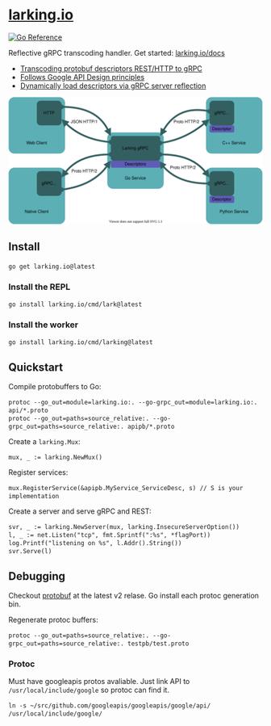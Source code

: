 # [larking.io](https://larking.io)

[![Go Reference](https://pkg.go.dev/badge/larking.io.svg)](https://pkg.go.dev/larking.io)

Reflective gRPC transcoding handler. Get started: [larking.io/docs](https://larking.io/docs)

- [Transcoding protobuf descriptors REST/HTTP to gRPC](https://cloud.google.com/endpoints/docs/grpc/transcoding)
- [Follows Google API Design principles](https://cloud.google.com/apis/design)
- [Dynamically load descriptors via gRPC server reflection](https://github.com/grpc/grpc/blob/master/doc/server-reflection.md)

<div align="center">
<img src="docs/larking.svg" />
</div>


## Install

```
go get larking.io@latest
```

### Install the REPL

```
go install larking.io/cmd/lark@latest
```

### Install the worker

```
go install larking.io/cmd/larking@latest
```

## Quickstart

Compile protobuffers to Go:
```
protoc --go_out=module=larking.io:. --go-grpc_out=module=larking.io:. api/*.proto
protoc --go_out=paths=source_relative:. --go-grpc_out=paths=source_relative:. apipb/*.proto
```

Create a `larking.Mux`:
```
mux, _ := larking.NewMux()
```

Register services:
```
mux.RegisterService(&apipb.MyService_ServiceDesc, s) // S is your implementation
```

Create a server and serve gRPC and REST:
```
svr, _ := larking.NewServer(mux, larking.InsecureServerOption())
l, _ := net.Listen("tcp", fmt.Sprintf(":%s", *flagPort))
log.Printf("listening on %s", l.Addr().String())
svr.Serve(l)
```

## Debugging

Checkout [protobuf](https://github.com/golang/protobuf) at the latest v2 relase.
Go install each protoc generation bin.

Regenerate protoc buffers:

```
protoc --go_out=paths=source_relative:. --go-grpc_out=paths=source_relative:. testpb/test.proto
```

### Protoc

Must have googleapis protos avaliable.
Just link API to `/usr/local/include/google` so protoc can find it.
```
ln -s ~/src/github.com/googleapis/googleapis/google/api/ /usr/local/include/google/
```
